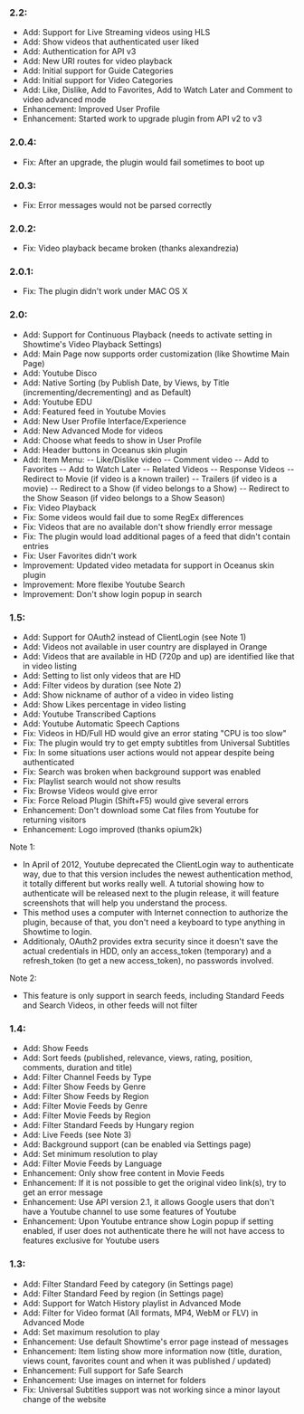 ### 2.2:
- Add: Support for Live Streaming videos using HLS
- Add: Show videos that authenticated user liked
- Add: Authentication for API v3
- Add: New URI routes for video playback
- Add: Initial support for Guide Categories
- Add: Initial support for Video Categories
- Add: Like, Dislike, Add to Favorites, Add to Watch Later and Comment to video advanced mode
- Enhancement: Improved User Profile
- Enhancement: Started work to upgrade plugin from API v2 to v3

### 2.0.4:
- Fix: After an upgrade, the plugin would fail sometimes to boot up

### 2.0.3:
- Fix: Error messages would not be parsed correctly

### 2.0.2:
- Fix: Video playback became broken (thanks alexandrezia)

### 2.0.1:
- Fix: The plugin didn't work under MAC OS X

### 2.0:
- Add: Support for Continuous Playback (needs to activate setting in Showtime's Video Playback Settings)
- Add: Main Page now supports order customization (like Showtime Main Page)
- Add: Youtube Disco
- Add: Native Sorting (by Publish Date, by Views, by Title (incrementing/decrementing) and as Default)
- Add: Youtube EDU
- Add: Featured feed in Youtube Movies
- Add: New User Profile Interface/Experience
- Add: New Advanced Mode for videos
- Add: Choose what feeds to show in User Profile
- Add: Header buttons in Oceanus skin plugin
- Add: Item Menu:
-- Like/Dislike video
-- Comment video
-- Add to Favorites
-- Add to Watch Later
-- Related Videos
-- Response Videos
-- Redirect to Movie (if video is a known trailer)
-- Trailers (if video is a movie)
-- Redirect to a Show (if video belongs to a Show)
-- Redirect to the Show Season (if video belongs to a Show Season)
- Fix: Video Playback
- Fix: Some videos would fail due to some RegEx differences
- Fix: Videos that are no available don't show friendly error message
- Fix: The plugin would load additional pages of a feed that didn't contain entries
- Fix: User Favorites didn't work
- Improvement: Updated video metadata for support in Oceanus skin plugin
- Improvement: More flexibe Youtube Search
- Improvement: Don't show login popup in search

### 1.5:
- Add: Support for OAuth2 instead of ClientLogin (see Note 1)
- Add: Videos not available in user country are displayed in Orange
- Add: Videos that are available in HD (720p and up) are identified like that in video listing
- Add: Setting to list only videos that are HD
- Add: Filter videos by duration (see Note 2)
- Add: Show nickname of author of a video in video listing
- Add: Show Likes percentage in video listing
- Add: Youtube Transcribed Captions
- Add: Youtube Automatic Speech Captions
- Fix: Videos in HD/Full HD would give an error stating "CPU is too slow"
- Fix: The plugin would try to get empty subtitles from Universal Subtitles
- Fix: In some situations user actions would not appear despite being authenticated
- Fix: Search was broken when background support was enabled
- Fix: Playlist search would not show results
- Fix: Browse Videos would give error
- Fix: Force Reload Plugin (Shift+F5) would give several errors
- Enhancement: Don't download some Cat files from Youtube for returning visitors
- Enhancement: Logo improved (thanks opium2k)

Note 1:
- In April of 2012, Youtube deprecated the ClientLogin way to authenticate way, due to that this version includes the newest authentication method, 
it totally different but works really well. A tutorial showing how to authenticate will be released next to the plugin release, it will feature 
screenshots that will help you understand the process.
- This method uses a computer with Internet connection to authorize the plugin, because of that, you don't need a keyboard to type anything in Showtime to login.
- Additionaly, OAuth2 provides extra security since it doesn't save the actual credentials in HDD, only an access_token (temporary) and a refresh_token 
(to get a new access_token), no passwords involved.

Note 2:
- This feature is only support in search feeds, including Standard Feeds and Search Videos, in other feeds will not filter

### 1.4:
- Add: Show Feeds
- Add: Sort feeds (published, relevance, views, rating, position, comments, duration and title)
- Add: Filter Channel Feeds by Type
- Add: Filter Show Feeds by Genre
- Add: Filter Show Feeds by Region
- Add: Filter Movie Feeds by Genre
- Add: Filter Movie Feeds by Region
- Add: Filter Standard Feeds by Hungary region
- Add: Live Feeds (see Note 3)
- Add: Background support (can be enabled via Settings page)
- Add: Set minimum resolution to play
- Add: Filter Movie Feeds by Language
- Enhancement: Only show free content in Movie Feeds
- Enhancement: If it is not possible to get the original video link(s), try to get an error message
- Enhancement: Use API version 2.1, it allows Google users that don't have a Youtube channel to use some features of Youtube
- Enhancement: Upon Youtube entrance show Login popup if setting enabled, if user does not authenticate there he will not have access to features exclusive for Youtube users

### 1.3:
- Add: Filter Standard Feed by category (in Settings page)
- Add: Filter Standard Feed by region (in Settings page)
- Add: Support for Watch History playlist in Advanced Mode
- Add: Filter for Video format (All formats, MP4, WebM or FLV) in Advanced Mode
- Add: Set maximum resolution to play
- Enhancement: Use default Showtime's error page instead of messages
- Enhancement: Item listing show more information now (title, duration, views count, favorites count and when it was published / updated)
- Enhancement: Full support for Safe Search
- Enhancement: Use images on internet for folders
- Fix: Universal Subtitles support was not working since a minor layout change of the website